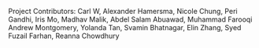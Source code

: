 Project Contributors: Carl W, Alexander Hamersma, Nicole Chung, Peri Gandhi, Iris Mo, Madhav Malik, Abdel Salam Abuawad, Muhammad Farooqi
Andrew Montgomery, Yolanda Tan, Svamin Bhatnagar, Elin Zhang, Syed Fuzail Farhan, Reanna Chowdhury
